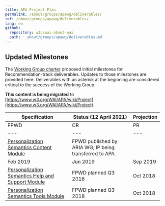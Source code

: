 ```yaml
---
title: APA Project Plan
permalink: /about/groups/apawg/deliverables/
ref: /about/groups/apawg/deliverables/
lang: en
github:
  repository: w3c/wai-about-wai
  path: '_about/groups/apawg/deliverables.md'
---
```


## Updated Milestones

The [Working Group charter](https://www.w3.org/2015/10/apa-charter.html#milestones) proposed initial milestones for Recommendation-track deliverables. Updates to those milestones are provided here. Deliverables with an asterisk at the beginning are considered critical to the success of the Working Group.

**This content is being migrated** to [https://www.w3.org/WAI/APA/wiki/Project](https://www.w3.org/WAI/APA/wiki/Project).

| Specification | Status (12 April 2021) | Projection |
| --- | --- | --- |
| FPWD | CR | PR | Rec |
| --- | --- | --- | --- |
| [Personalization Semantics Content Module](https://w3c.github.io/personalization-semantics/content/) | FPWD published by ARIA WG; IP being transferred to APA. |   
 | Feb 2019 | Jun 2019 | Sep 2019 |
| [Personalization Semantics Help and Support Module](https://w3c.github.io/personalization-semantics/help/) | FPWD planned Q3 2018 | Oct 2018 | Nov 2019 | Apr 2020 | Dec 2020 |
| [Personalization Semantics Tools Module](https://w3c.github.io/personalization-semantics/tools/) | FPWD planned Q3 2018 | Oct 2018 | Nov 2020 | Apr 2021 | Dec 2021 |